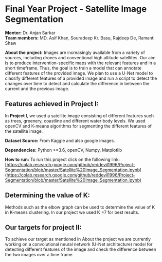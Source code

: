 # Final Year Project - Satellite Image Segmentation

**Mentor:** Dr. Anjan Sarkar<br/>
**Team members:** MD. Asif Khan, Souradeep Kr. Basu, Rajdeep De, Ramanti Shaw

**About the project:**
Images are increasingly available from a variety of sources, including drones and conventional high altitude satellites. Our aim is to produce intervention-specific maps with the relevant features and in a short timeframe. Thus, the goal is to train a model that can annotate different features of the provided image.
We plan to use a U-Net model to classify different features of a provided image and run a script to detect the changes over time to detect and calculate the difference in between the current and the previous image.

## **Features achieved in Project I:**

In **Project I**, we used a satellite image consisting of different features such as trees, greenery, coastline and different water body levels. We used openCV and K-means algorithms for segmenting the different features of the satellite image.

**Dataset Source:** From Kaggle and also google images.

**Dependencies:**
Python >=3.6, openCV, Numpy, Matplotlib

**How to run:**
To run this project click on the following link:
[https://colab.research.google.com/github/reddevil1996/Project-Segmentation/blob/master/Satellite%20Image_Segmentation.ipynb](https://colab.research.google.com/github/reddevil1996/Project-Segmentation/blob/master/Satellite%20Image_Segmentation.ipynb)

## Determining the value of K:

Methods such as the elbow graph can be used to determine the value of K in K-means clustering. In our project we used K =7 for best results.

## **Our targets for project II:**

To achieve our target as mentioned in About the project we are currently working on a convolutional neural network (U-Net architecture) model for detecting different features of the image and check the difference between the two images over a time frame.
